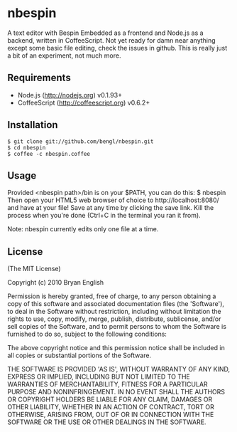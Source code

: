 nbespin
=======

A text editor with Bespin Embedded as a frontend and Node.js as a backend, written in CoffeeScript.  Not yet ready for damn near anything except some basic file editing, check the issues in github.  This is really just a bit of an experiment, not much more.

Requirements
------------
 * Node.js (http://nodejs.org) v0.1.93+
 * CoffeeScript (http://coffeescript.org) v0.6.2+

Installation
------------
	$ git clone git://github.com/bengl/nbespin.git
	$ cd nbespin
	$ coffee -c nbespin.coffee

Usage
-----
Provided &lt;nbespin path&gt;/bin is on your $PATH, you can do this:
	$ nbespin <file>
Then open your HTML5 web browser of choice to http://localhost:8080/ and have at your file!  Save at any time by clicking the save link.  Kill the process when you're done (Ctrl+C in the terminal you ran it from).

Note: nbespin currently edits only one file at a time.

License
-------
(The MIT License)

Copyright (c) 2010 Bryan English

Permission is hereby granted, free of charge, to any person obtaining a copy of this software and associated documentation files (the 'Software'), to deal in the Software without restriction, including without limitation the rights to use, copy, modify, merge, publish, distribute, sublicense, and/or sell copies of the Software, and to permit persons to whom the Software is furnished to do so, subject to the following conditions:

The above copyright notice and this permission notice shall be included in all copies or substantial portions of the Software.

THE SOFTWARE IS PROVIDED 'AS IS', WITHOUT WARRANTY OF ANY KIND, EXPRESS OR IMPLIED, INCLUDING BUT NOT LIMITED TO THE WARRANTIES OF MERCHANTABILITY, FITNESS FOR A PARTICULAR PURPOSE AND NONINFRINGEMENT. IN NO EVENT SHALL THE AUTHORS OR COPYRIGHT HOLDERS BE LIABLE FOR ANY CLAIM, DAMAGES OR OTHER LIABILITY, WHETHER IN AN ACTION OF CONTRACT, TORT OR OTHERWISE, ARISING FROM, OUT OF OR IN CONNECTION WITH THE SOFTWARE OR THE USE OR OTHER DEALINGS IN THE SOFTWARE.
